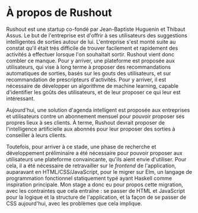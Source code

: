 # À propos de Rushout

Rushout est une startup co-fondé par Jean-Baptiste Huguenin et Thibaut Assus. Le but de l'entreprise est d'offrir à ses utilisateurs des suggestions intelligentes de sorties autour de lui. L'entreprise s'est monté suite au constat qu'il était très difficile de trouver facilement et rapidement des activités à effectuer lorsque l'on souhaitait sortir. Rushout vient donc combler ce manque. Pour y arriver, une plateforme est proposée aux utilisateurs, qui vise à long terme à proposer des recommandations automatiques de sorties, basés sur les gouts des utilisateurs, et sur recommandation de prescripteurs d'activités. Pour y arriver, il est nécessaire de développer un algorithme de machine learning, capable d'identifier les goûts des utilisateurs, et de leur proposer ce qui leur est intéressant.

Aujourd'hui, une solution d'agenda intelligent est proposée aux entreprises et utilisateurs contre un abonnement mensuel pour pouvoir proposer ses propres lieux à ses clients. À terme, Rushout devrait proposer de l'intelligence artificielle aux abonnés pour leur proposer des sorties à conseiller à leurs clients.

Toutefois, pour arriver à ce stade, une phase de recherche et développement préliminaire a été nécessaire pour pouvoir proposer aux utilisateurs une plateforme convaincante, qu'ils aient envie d'utiliser. Pour cela, il a été nécessaire de retravailler sur le _frontend_ de l'application, auparavant en HTML/CSS/JavaScript, pour le migrer sur Elm, un langage de programmation fonctionnel statiquement typé ayant Haskell comme inspiration principale. Mon stage a donc eu pour propos cette migration, avec les contraintes que cela entraîne : se passer de HTML et JavaScript pour la logique et la structure de l'application, et la façon de se passer de CSS aujourd'hui, avec les problèmes que cela implique.





